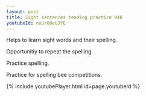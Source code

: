 ```yaml
---
layout: post
title: Sight sentences reading practice 948
youtubeId: nxUr0deUJYE
---
```

 
 
Helps to learn sight words and their spelling.

Opportunitiy to repeat the spelling. 

Practice spelling. 
 
Practice for spelling bee competitions. 
 
{% include youtubePlayer.html id=page.youtubeId %}
 
 

